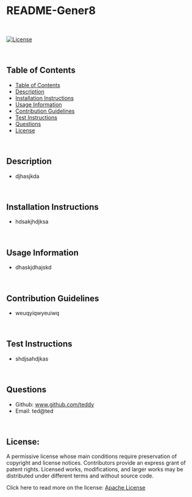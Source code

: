 
# README-Gener8

<br>

[![License](https://img.shields.io/badge/License-Apache_2.0-blue.svg)](https://opensource.org/licenses/Apache-2.0)

<br>

## Table of Contents 
- [Table of Contents](#table-of-contents)
- [Description](#description)
- [Installation Instructions](#installation-instructions)
- [Usage Information](#usage-information)
- [Contribution Guidelines](#contribution-guidelines)
- [Test Instructions](#test-instructions)
- [Questions](#questions)
- [License](#license)

<br>

## Description
- djhasjkda

<br>

## Installation Instructions
- hdsakjhdjksa

<br>

## Usage Information
- dhaskjdhajskd

<br>

## Contribution Guidelines
- weuqyiqwyeuiwq

<br>

## Test Instructions 
- shdjsahdjkas

<br>

## Questions
- Github: www.github.com/teddy
- Email: ted@ted

<br>

## License: 
A permissive license whose main conditions require preservation of copyright and license notices. Contributors provide an express grant of patent rights. Licensed works, modifications, and larger works may be distributed under different terms and without source code.

Click here to read more on the license: [Apache License](https://opensource.org/licenses/Apache-2.0)

  